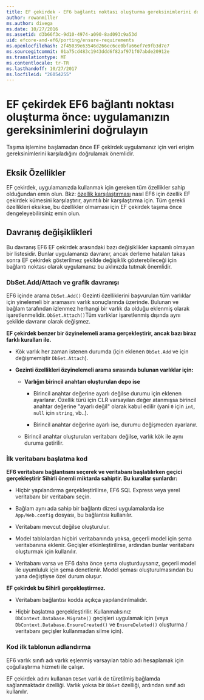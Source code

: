 ```yaml
---
title: EF çekirdek - EF6 bağlantı noktası oluşturma gereksinimlerini doğrulayın
author: rowanmiller
ms.author: divega
ms.date: 10/27/2016
ms.assetid: d3b66f3c-9d10-4974-a090-8ad093c9a53d
uid: efcore-and-ef6/porting/ensure-requirements
ms.openlocfilehash: 2f45039e63546d266ec6ce0bfa66ef7e9fb3d7e7
ms.sourcegitcommit: 01a75cd483c1943ddd6f82af971f07abde20912e
ms.translationtype: MT
ms.contentlocale: tr-TR
ms.lasthandoff: 10/27/2017
ms.locfileid: "26054255"
---
```

# <a name="before-porting-from-ef6-to-ef-core-validate-your-applications-requirements"></a>EF çekirdek EF6 bağlantı noktası oluşturma önce: uygulamanızın gereksinimlerini doğrulayın

Taşıma işlemine başlamadan önce EF çekirdek uygulamanız için veri erişim gereksinimlerini karşıladığını doğrulamak önemlidir.

## <a name="missing-features"></a>Eksik Özellikler

EF çekirdek, uygulamanızda kullanmak için gereken tüm özellikler sahip olduğundan emin olun. Bkz: [özellik karşılaştırması](../features.md) nasıl EF6 için özellik EF çekirdek kümesini karşılaştırır, ayrıntılı bir karşılaştırma için. Tüm gerekli özellikleri eksikse, bu özellikler olmaması için EF çekirdek taşıma önce dengeleyebilirsiniz emin olun.

## <a name="behavior-changes"></a>Davranış değişiklikleri

Bu davranış EF6 EF çekirdek arasındaki bazı değişiklikler kapsamlı olmayan bir listesidir. Bunlar uygulamanızı davranır, ancak derleme hataları takas sonra EF çekirdek gösterilmez şekilde değişiklik gösterebileceği için bağlantı noktası olarak uygulamanız bu aklınızda tutmak önemlidir.

### <a name="dbsetaddattach-and-graph-behavior"></a>DbSet.Add/Attach ve grafik davranışı

EF6 içinde arama `DbSet.Add()` Gezinti özelliklerini başvurulan tüm varlıklar için yinelemeli bir aramasını varlık sonuçlarında üzerinde. Bulunan ve bağlam tarafından izlenmez herhangi bir varlık da olduğu eklenmiş olarak işaretlenmelidir. `DbSet.Attach()`Tüm varlıklar işaretlenmiş dışında aynı şekilde davranır olarak değişmez.

**EF çekirdek benzer bir özyinelemeli arama gerçekleştirir, ancak bazı biraz farklı kuralları ile.**

*  Kök varlık her zaman istenen durumda (için eklenen `DbSet.Add` ve için değişmemiştir `DbSet.Attach`).

*  **Gezinti özellikleri özyinelemeli arama sırasında bulunan varlıklar için:**

    *  **Varlığın birincil anahtarı oluşturulan depo ise**

        * Birincil anahtar değerine ayarlı değilse durumu için eklenen ayarlanır. Özellik türü için CLR varsayılan değer atanmışsa birincil anahtar değerine "ayarlı değil" olarak kabul edilir (yani `0` için `int`, `null` için `string`, vb..).

        * Birincil anahtar değerine ayarlı ise, durumu değişmeden ayarlanır.

    *  Birincil anahtar oluşturulan veritabanı değilse, varlık kök ile aynı duruma getirilir.

### <a name="code-first-database-initialization"></a>İlk veritabanı başlatma kod

**EF6 veritabanı bağlantısını seçerek ve veritabanı başlatılırken geçici gerçekleştirir Sihirli önemli miktarda sahiptir. Bu kurallar şunlardır:**

* Hiçbir yapılandırma gerçekleştirilirse, EF6 SQL Express veya yerel veritabanı bir veritabanı seçin.

* Bağlam aynı ada sahip bir bağlantı dizesi uygulamalarda ise `App/Web.config` dosyası, bu bağlantısı kullanılır.

* Veritabanı mevcut değilse oluşturulur.

* Model tablolardan hiçbiri veritabanında yoksa, geçerli model için şema veritabanına eklenir. Geçişler etkinleştirilirse, ardından bunlar veritabanı oluşturmak için kullanılır.

* Veritabanı varsa ve EF6 daha önce şema oluşturduysanız, geçerli model ile uyumluluk için şema denetlenir. Model şeması oluşturulmasından bu yana değiştiyse özel durum oluşur.

**EF çekirdek bu Sihirli gerçekleştirmez.**

* Veritabanı bağlantısı kodda açıkça yapılandırılmalıdır.

* Hiçbir başlatma gerçekleştirilir. Kullanmalısınız `DbContext.Database.Migrate()` geçişleri uygulamak için (veya `DbContext.Database.EnsureCreated()` ve `EnsureDeleted()` oluşturma / veritabanı geçişler kullanmadan silme için).

### <a name="code-first-table-naming-convention"></a>Kod ilk tablonun adlandırma

EF6 varlık sınıfı adı varlık eşlenmiş varsayılan tablo adı hesaplamak için çoğullaştırma hizmeti ile çalışır.

EF çekirdek adını kullanan `DbSet` varlık de türetilmiş bağlamda sağlanmaktadır özelliği. Varlık yoksa bir `DbSet` özelliği, ardından sınıf adı kullanılır.
